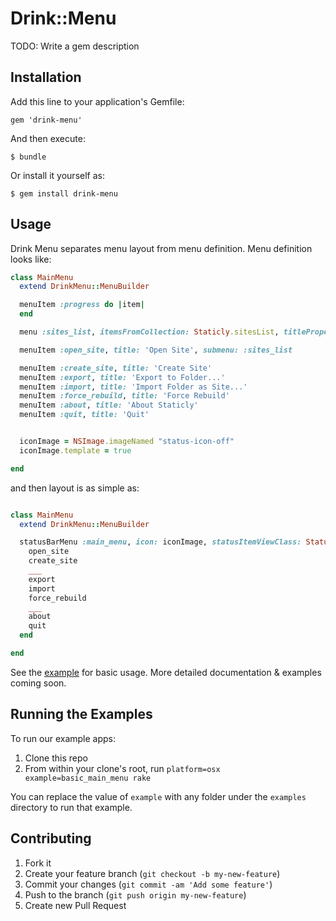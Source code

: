 # Drink::Menu

TODO: Write a gem description

## Installation

Add this line to your application's Gemfile:

    gem 'drink-menu'

And then execute:

    $ bundle

Or install it yourself as:

    $ gem install drink-menu

## Usage

Drink Menu separates menu layout from menu definition. Menu definition looks like:


```ruby
class MainMenu
  extend DrinkMenu::MenuBuilder

  menuItem :progress do |item|
  end

  menu :sites_list, itemsFromCollection: Staticly.sitesList, titleProperty: :name

  menuItem :open_site, title: 'Open Site', submenu: :sites_list

  menuItem :create_site, title: 'Create Site'
  menuItem :export, title: 'Export to Folder...'
  menuItem :import, title: 'Import Folder as Site...'
  menuItem :force_rebuild, title: 'Force Rebuild'
  menuItem :about, title: 'About Staticly'
  menuItem :quit, title: 'Quit'


  iconImage = NSImage.imageNamed "status-icon-off"
  iconImage.template = true

end
```

and then layout is as simple as:

```ruby

class MainMenu
  extend DrinkMenu::MenuBuilder

  statusBarMenu :main_menu, icon: iconImage, statusItemViewClass: StatusItemView do
    open_site
    create_site
    ___
    export
    import
    force_rebuild
    ___
    about
    quit
  end

end
```

See the [example](https://github.com/joefiorini/drink-menu/tree/master/examples/basic_main_menu) for basic usage. More detailed documentation & examples coming soon.

## Running the Examples

To run our example apps:

1. Clone this repo
2. From within your clone's root, run `platform=osx example=basic_main_menu rake`

You can replace the value of `example` with any folder under the `examples` directory to run that example.

## Contributing

1. Fork it
2. Create your feature branch (`git checkout -b my-new-feature`)
3. Commit your changes (`git commit -am 'Add some feature'`)
4. Push to the branch (`git push origin my-new-feature`)
5. Create new Pull Request
